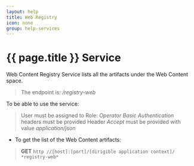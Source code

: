 ```yaml
---
layout: help
title: Web Registry
icon: none
group: help-services
---
```


{{ page.title }} Service
===

Web Content Registry Service lists all the artifacts under the Web Content space.

> The endpoint is: */registry-web*

To be able to use the service:

> User must be assigned to Role: *Operator*
> *Basic Authentication* headers must be provided
> Header *Accept* must be provided with value *application/json*

* To get the list of the Web Content artifacts:

> **GET** `http //[host]:[port]/[dirigible application context]/ *registry-web*`

